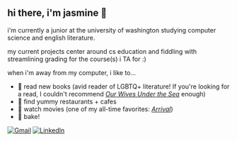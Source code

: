 ## hi there, i'm jasmine 👋

i'm currently a junior at the university of washington studying computer science and english literature. 

my current projects center around cs education and fiddling with streamlining grading for the course(s) i TA for :)

when i'm away from my computer, i like to...
  * 🌈 read new books (avid reader of LGBTQ+ literature! If you're looking for a read, I couldn't recommend [*Our Wives Under the Sea*](https://www.goodreads.com/book/show/58659343-our-wives-under-the-sea?ref=nav_sb_ss_1_18) enough)
  * 🍣 find yummy restaurants + cafes
  * 🎥 watch movies (one of my all-time favorites: [*Arrival*](https://www.imdb.com/title/tt2543164/))
  * 🍪 bake!

<div text-align="center"> 
  <a href="mailto:jjasminechii@gmail.com"><img src="https://img.shields.io/badge/-Gmail-%23333?style=for-the-badge&logo=gmail&logoColor=white" alt="Gmail"></a>
  <a href="https://www.linkedin.com/in/jjasminechii/" target="_blank"><img src="https://img.shields.io/badge/-LinkedIn-%230077B5?style=for-the-badge&logo=linkedin&logoColor=white" alt="LinkedIn"></a> 
</div>


